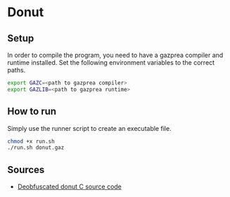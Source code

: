 # Donut

## Setup
In order to compile the program, you need to have a gazprea compiler and runtime
installed. Set the following environment variables to the correct paths.
```bash
export GAZC=<path to gazprea compiler>
export GAZLIB=<path to gazprea runtime>
```

## How to run
Simply use the runner script to create an executable file.
```bash
chmod +x run.sh
./run.sh donut.gaz
```

## Sources
- [Deobfuscated donut C source code](https://www.dropbox.com/s/79ga2m7p2bnj1ga/donut_deobfuscated.c?dl=0)
